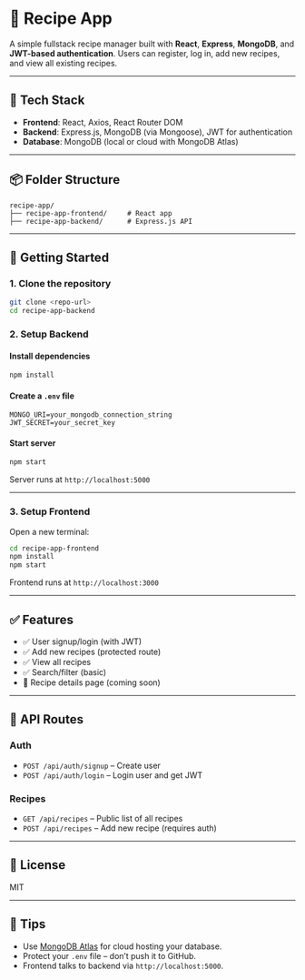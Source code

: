 # 🧾 Recipe App

A simple fullstack recipe manager built with **React**, **Express**, **MongoDB**, and **JWT-based authentication**. Users can register, log in, add new recipes, and view all existing recipes.

---

## 🔧 Tech Stack

- **Frontend**: React, Axios, React Router DOM
- **Backend**: Express.js, MongoDB (via Mongoose), JWT for authentication
- **Database**: MongoDB (local or cloud with MongoDB Atlas)

---

## 📦 Folder Structure

```
recipe-app/
├── recipe-app-frontend/     # React app
├── recipe-app-backend/      # Express.js API
```

---

## 🚀 Getting Started

### 1. Clone the repository

```bash
git clone <repo-url>
cd recipe-app-backend
```

### 2. Setup Backend

#### Install dependencies

```bash
npm install
```

#### Create a `.env` file

```
MONGO_URI=your_mongodb_connection_string
JWT_SECRET=your_secret_key
```

#### Start server

```bash
npm start
```

Server runs at `http://localhost:5000`

---

### 3. Setup Frontend

Open a new terminal:

```bash
cd recipe-app-frontend
npm install
npm start
```

Frontend runs at `http://localhost:3000`

---

## ✅ Features

- ✅ User signup/login (with JWT)
- ✅ Add new recipes (protected route)
- ✅ View all recipes
- ✅ Search/filter (basic)
- 🚧 Recipe details page (coming soon)

---

## 🔐 API Routes

### Auth

- `POST /api/auth/signup` – Create user
- `POST /api/auth/login` – Login user and get JWT

### Recipes

- `GET /api/recipes` – Public list of all recipes
- `POST /api/recipes` – Add new recipe (requires auth)

---

## 📄 License

MIT

---

## 🧠 Tips

- Use [MongoDB Atlas](https://www.mongodb.com/cloud/atlas) for cloud hosting your database.
- Protect your `.env` file – don’t push it to GitHub.
- Frontend talks to backend via `http://localhost:5000`.